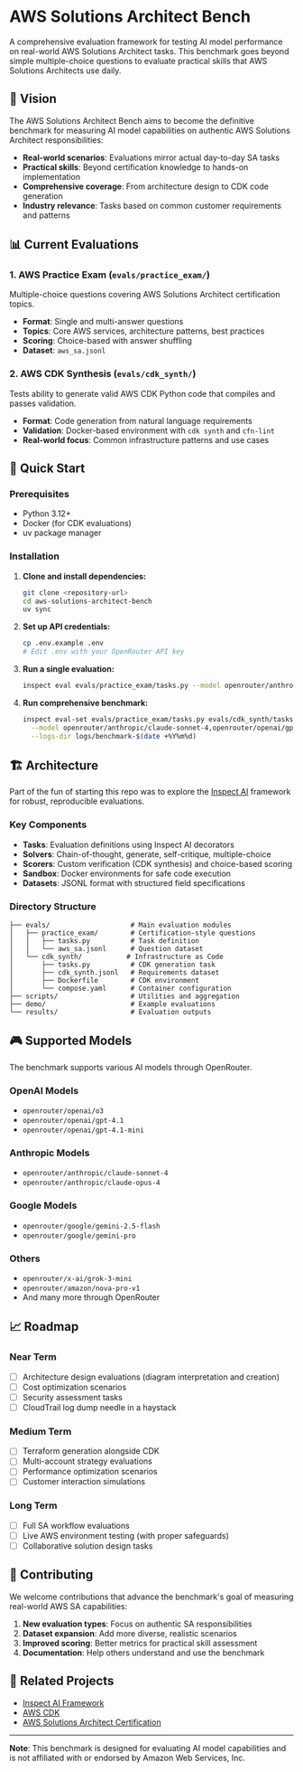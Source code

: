 # AWS Solutions Architect Bench

A comprehensive evaluation framework for testing AI model performance on real-world AWS Solutions Architect tasks. This benchmark goes beyond simple multiple-choice questions to evaluate practical skills that AWS Solutions Architects use daily.

## 🎯 Vision

The AWS Solutions Architect Bench aims to become the definitive benchmark for measuring AI model capabilities on authentic AWS Solutions Architect responsibilities:

- **Real-world scenarios**: Evaluations mirror actual day-to-day SA tasks
- **Practical skills**: Beyond certification knowledge to hands-on implementation
- **Comprehensive coverage**: From architecture design to CDK code generation
- **Industry relevance**: Tasks based on common customer requirements and patterns

## 📊 Current Evaluations

### 1. AWS Practice Exam (`evals/practice_exam/`)
Multiple-choice questions covering AWS Solutions Architect certification topics.
- **Format**: Single and multi-answer questions
- **Topics**: Core AWS services, architecture patterns, best practices
- **Scoring**: Choice-based with answer shuffling
- **Dataset**: `aws_sa.jsonl`

### 2. AWS CDK Synthesis (`evals/cdk_synth/`)
Tests ability to generate valid AWS CDK Python code that compiles and passes validation.
- **Format**: Code generation from natural language requirements
- **Validation**: Docker-based environment with `cdk synth` and `cfn-lint`
- **Real-world focus**: Common infrastructure patterns and use cases

## 🚀 Quick Start

### Prerequisites
- Python 3.12+
- Docker (for CDK evaluations)
- uv package manager

### Installation

1. **Clone and install dependencies:**
   ```bash
   git clone <repository-url>
   cd aws-solutions-architect-bench
   uv sync
   ```

2. **Set up API credentials:**
   ```bash
   cp .env.example .env
   # Edit .env with your OpenRouter API key
   ```

3. **Run a single evaluation:**
   ```bash
   inspect eval evals/practice_exam/tasks.py --model openrouter/anthropic/claude-sonnet-4
   ```

4. **Run comprehensive benchmark:**
   ```bash
   inspect eval-set evals/practice_exam/tasks.py evals/cdk_synth/tasks.py \
     --model openrouter/anthropic/claude-sonnet-4,openrouter/openai/gpt-4.1 \
     --logs-dir logs/benchmark-$(date +%Y%m%d)
   ```

## 🏗️ Architecture

Part of the fun of starting this repo was to explore the [Inspect AI](https://inspect.ai-safety-institute.org.uk/) framework for robust, reproducible evaluations.

### Key Components

- **Tasks**: Evaluation definitions using Inspect AI decorators
- **Solvers**: Chain-of-thought, generate, self-critique, multiple-choice
- **Scorers**: Custom verification (CDK synthesis) and choice-based scoring
- **Sandbox**: Docker environments for safe code execution
- **Datasets**: JSONL format with structured field specifications

### Directory Structure

```
├── evals/                    # Main evaluation modules
│   ├── practice_exam/        # Certification-style questions
│   │   ├── tasks.py          # Task definition
│   │   └── aws_sa.jsonl      # Question dataset
│   └── cdk_synth/           # Infrastructure as Code
│       ├── tasks.py          # CDK generation task
│       ├── cdk_synth.jsonl   # Requirements dataset
│       ├── Dockerfile        # CDK environment
│       └── compose.yaml      # Container configuration
├── scripts/                  # Utilities and aggregation
├── demo/                     # Example evaluations
└── results/                  # Evaluation outputs
```

## 🎮 Supported Models

The benchmark supports various AI models through OpenRouter.

### OpenAI Models
- `openrouter/openai/o3`
- `openrouter/openai/gpt-4.1`
- `openrouter/openai/gpt-4.1-mini`

### Anthropic Models
- `openrouter/anthropic/claude-sonnet-4`
- `openrouter/anthropic/claude-opus-4`

### Google Models
- `openrouter/google/gemini-2.5-flash`
- `openrouter/google/gemini-pro`

### Others
- `openrouter/x-ai/grok-3-mini`
- `openrouter/amazon/nova-pro-v1`
- And many more through OpenRouter

## 📈 Roadmap

### Near Term
- [ ] Architecture design evaluations (diagram interpretation and creation)
- [ ] Cost optimization scenarios
- [ ] Security assessment tasks
- [ ] CloudTrail log dump needle in a haystack

### Medium Term
- [ ] Terraform generation alongside CDK
- [ ] Multi-account strategy evaluations
- [ ] Performance optimization scenarios
- [ ] Customer interaction simulations

### Long Term
- [ ] Full SA workflow evaluations
- [ ] Live AWS environment testing (with proper safeguards)
- [ ] Collaborative solution design tasks

## 🤝 Contributing

We welcome contributions that advance the benchmark's goal of measuring real-world AWS SA capabilities:

1. **New evaluation types**: Focus on authentic SA responsibilities
2. **Dataset expansion**: Add more diverse, realistic scenarios
3. **Improved scoring**: Better metrics for practical skill assessment
4. **Documentation**: Help others understand and use the benchmark


## 🔗 Related Projects

- [Inspect AI Framework](https://inspect.ai-safety-institute.org.uk/)
- [AWS CDK](https://aws.amazon.com/cdk/)
- [AWS Solutions Architect Certification](https://aws.amazon.com/certification/certified-solutions-architect-associate/)

---

**Note**: This benchmark is designed for evaluating AI model capabilities and is not affiliated with or endorsed by Amazon Web Services, Inc.